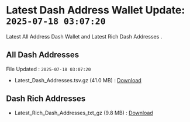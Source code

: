 # Latest Dash Address Wallet Update: `2025-07-18 03:07:20`

Latest All Address Dash Wallet and Latest Rich Dash Addresses .

## All Dash Addresses

File Updated : `2025-07-18 03:07:20`

- Latest_Dash_Addresses.tsv.gz (41.0 MB) : [Download](https://github.com/Pymmdrza/Rich-Address-Wallet/releases/tag/Dash)

## Dash Rich Addresses

- Latest_Rich_Dash_Addresses_txt_gz (9.8 MB) : [Download](https://github.com/Pymmdrza/Rich-Address-Wallet/releases/tag/Dash)
